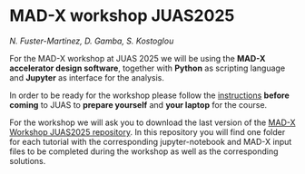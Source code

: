 # MAD-X workshop JUAS2025
*N. Fuster-Marti­nez, D. Gamba, S. Kostoglou*

For the MAD-X workshop at JUAS 2025 we will be using the **MAD-X accelerator design software**, together with **Python** as scripting language and **Jupyter** as interface for the analysis. 

In order to be ready for the workshop please follow the [instructions](./installation_guide.md) **before coming** to JUAS to **prepare yourself** and **your laptop** for the course.

For the workshop we will ask you to download the last version of the [MAD-X Workshop JUAS2025 repository](https://github.com/fusterma/JUAS2025/zipball/master). In this repository you will find one folder for each tutorial with the corresponding jupyter-notebook and MAD-X input files to be completed during the workshop as well as the corresponding solutions. 

